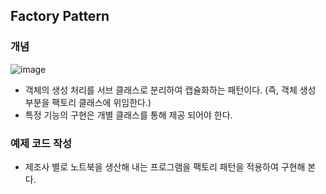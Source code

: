 ## Factory Pattern

### 개념

![image](https://user-images.githubusercontent.com/5865308/195593009-cbdfe7e4-a36e-4617-8f7d-bdd18b592d56.png)

* 객체의 생성 처리를 서브 클래스로 분리하여 캡슐화하는 패턴이다. (즉, 객체 생성 부분을 팩토리 클래스에 위임한다.)
* 특정 기능의 구현은 개별 클래스를 통해 제공 되어야 한다. 

### 예제 코드 작성

* 제조사 별로 노트북을 생산해 내는 프로그램을 팩토리 패턴을 적용하여 구현해 본다.
